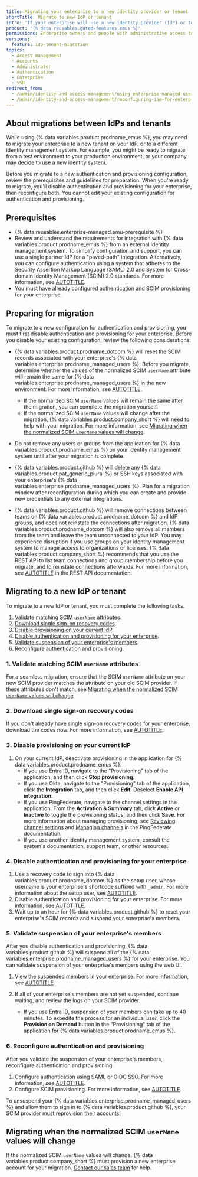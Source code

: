 ```yaml
---
title: Migrating your enterprise to a new identity provider or tenant
shortTitle: Migrate to new IdP or tenant
intro: 'If your enterprise will use a new identity provider (IdP) or tenant for authentication and provisioning after you initially configure Security Assertion Markup Language (SAML) or OpenID Connect (OIDC) and SCIM, you can migrate to a new configuration.'
product: '{% data reusables.gated-features.emus %}'
permissions: Enterprise owners and people with administrative access to your IdP can migrate your enterprise to a new IdP or tenant.
versions:
  feature: idp-tenant-migration
topics:
  - Access management
  - Accounts
  - Administrator
  - Authentication
  - Enterprise
  - SSO
redirect_from:
  - /admin/identity-and-access-management/using-enterprise-managed-users-for-iam/migrating-your-enterprise-to-a-new-identity-provider-or-tenant
  - /admin/identity-and-access-management/reconfiguring-iam-for-enterprise-managed-users/migrating-your-enterprise-to-a-new-identity-provider-or-tenant
---
```


## About migrations between IdPs and tenants

While using {% data variables.product.prodname_emus %}, you may need to migrate your enterprise to a new tenant on your IdP, or to a different identity management system. For example, you might be ready to migrate from a test environment to your production environment, or your company may decide to use a new identity system.

Before you migrate to a new authentication and provisioning configuration, review the prerequisites and guidelines for preparation. When you're ready to migrate, you'll disable authentication and provisioning for your enterprise, then reconfigure both. You cannot edit your existing configuration for authentication and provisioning.

## Prerequisites

* {% data reusables.enterprise-managed.emu-prerequisite %}
* Review and understand the requirements for integration with {% data variables.product.prodname_emus %} from an external identity management system. To simplify configuration and support, you can use a single partner IdP for a "paved-path" integration. Alternatively, you can configure authentication using a system that adheres to the Security Assertion Markup Language (SAML) 2.0 and System for Cross-domain Identity Management (SCIM) 2.0 standards. For more information, see [AUTOTITLE](/admin/identity-and-access-management/understanding-iam-for-enterprises/about-enterprise-managed-users#about-authentication-and-user-provisioning).
* You must have already configured authentication and SCIM provisioning for your enterprise.

## Preparing for migration

To migrate to a new configuration for authentication and provisioning, you must first disable authentication and provisioning for your enterprise. Before you disable your existing configuration, review the following considerations:

* {% data variables.product.prodname_dotcom %} will reset the SCIM records associated with your enterprise's {% data variables.enterprise.prodname_managed_users %}. Before you migrate, determine whether the values of the normalized SCIM `userName` attribute will remain the same for {% data variables.enterprise.prodname_managed_users %} in the new environment. For more information, see [AUTOTITLE](/admin/identity-and-access-management/iam-configuration-reference/username-considerations-for-external-authentication).

  * If the normalized SCIM `userName` values will remain the same after the migration, you can complete the migration yourself.
  * If the normalized SCIM `userName` values will change after the migration, {% data variables.product.company_short %} will need to help with your migration. For more information, see [Migrating when the normalized SCIM `userName` values will change](#migrating-when-the-normalized-scim-username-values-will-change).
* Do not remove any users or groups from the application for {% data variables.product.prodname_emus %} on your identity management system until after your migration is complete.
* {% data variables.product.github %} will delete any {% data variables.product.pat_generic_plural %} or SSH keys associated with your enterprise's {% data variables.enterprise.prodname_managed_users %}. Plan for a migration window after reconfiguration during which you can create and provide new credentials to any external integrations.
* {% data variables.product.github %} will remove connections between teams on {% data variables.product.prodname_dotcom %} and IdP groups, and does not reinstate the connections after migration. {% data variables.product.prodname_dotcom %} will also remove all members from the team and leave the team unconnected to your IdP. You may experience disruption if you use groups on your identity management system to manage access to organizations or licenses. {% data variables.product.company_short %} recommends that you use the REST API to list team connections and group membership before you migrate, and to reinstate connections afterwards. For more information, see [AUTOTITLE](/rest/teams/external-groups) in the REST API documentation.

## Migrating to a new IdP or tenant

To migrate to a new IdP or tenant, you must complete the following tasks.

1. [Validate matching SCIM `userName` attributes](#1-validate-matching-scim-username-attributes).
1. [Download single sign-on recovery codes](#2-download-single-sign-on-recovery-codes).
1. [Disable provisioning on your current IdP](#3-disable-provisioning-on-your-current-idp).
1. [Disable authentication and provisioning for your enterprise](#4-disable-authentication-and-provisioning-for-your-enterprise).
1. [Validate suspension of your enterprise's members](#5-validate-suspension-of-your-enterprises-members).
1. [Reconfigure authentication and provisioning](#6-reconfigure-authentication-and-provisioning).

### 1. Validate matching SCIM `userName` attributes

For a seamless migration, ensure that the SCIM `userName` attribute on your new SCIM provider matches the attribute on your old SCIM provider. If these attributes don't match, see [Migrating when the normalized SCIM `userName` values will change](#migrating-when-the-normalized-scim-username-values-will-change).

### 2. Download single sign-on recovery codes

If you don't already have single sign-on recovery codes for your enterprise, download the codes now. For more information, see [AUTOTITLE](/admin/identity-and-access-management/managing-recovery-codes-for-your-enterprise/downloading-your-enterprise-accounts-single-sign-on-recovery-codes).

### 3. Disable provisioning on your current IdP

1. On your current IdP, deactivate provisioning in the application for {% data variables.product.prodname_emus %}.
    * If you use Entra ID, navigate to the "Provisioning" tab of the application, and then click **Stop provisioning**.
    * If you use Okta, navigate to the "Provisioning" tab of the application, click the **Integration** tab, and then click **Edit**. Deselect **Enable API integration**.
    * If you use PingFederate, navigate to the channel settings in the application. From the **Activation & Summary** tab, click **Active** or **Inactive** to toggle the provisioning status, and then click **Save**. For more information about managing provisioning, see [Reviewing channel settings](https://docs.pingidentity.com/pingfederate/11.2/administrators_reference_guide/help_saaschanneltasklet_saasactivationstate.html) and [Managing channels](https://docs.pingidentity.com/pingfederate/latest/administrators_reference_guide/help_saasmanagementtasklet_saasmanagementstate.html) in the PingFederate documentation.
    * If you use another identity management system, consult the system's documentation, support team, or other resources.

### 4. Disable authentication and provisioning for your enterprise

1. Use a recovery code to sign into {% data variables.product.prodname_dotcom %} as the setup user, whose username is your enterprise's shortcode suffixed with `_admin`. For more information about the setup user, see [AUTOTITLE](/admin/identity-and-access-management/understanding-iam-for-enterprises/getting-started-with-enterprise-managed-users).
1. Disable authentication and provisioning for your enterprise. For more information, see [AUTOTITLE](/admin/identity-and-access-management/configuring-authentication-for-enterprise-managed-users/disabling-authentication-for-enterprise-managed-users#disabling-authentication).
1. Wait up to an hour for {% data variables.product.github %} to reset your enterprise's SCIM records and suspend your enterprise's members.

### 5. Validate suspension of your enterprise's members

After you disable authentication and provisioning, {% data variables.product.github %} will suspend all of the {% data variables.enterprise.prodname_managed_users %} for your enterprise. You can validate suspension of your enterprise's members using the web UI.

1. View the suspended members in your enterprise. For more information, see [AUTOTITLE](/admin/managing-accounts-and-repositories/managing-users-in-your-enterprise/viewing-people-in-your-enterprise#viewing-suspended-members).
1. If all of your enterprise's members are not yet suspended, continue waiting, and review the logs on your SCIM provider.

   * If you use Entra ID, suspension of your members can take up to 40 minutes. To expedite the process for an individual user, click the **Provision on Demand** button in the "Provisioning" tab of the application for {% data variables.product.prodname_emus %}.

### 6. Reconfigure authentication and provisioning

After you validate the suspension of your enterprise's members, reconfigure authentication and provisioning.

1. Configure authentication using SAML or OIDC SSO. For more information, see [AUTOTITLE](/admin/identity-and-access-management/configuring-authentication-for-enterprise-managed-users).
1. Configure SCIM provisioning. For more information, see [AUTOTITLE](/admin/identity-and-access-management/provisioning-user-accounts-for-enterprise-managed-users/configuring-scim-provisioning-for-enterprise-managed-users).

To unsuspend your {% data variables.enterprise.prodname_managed_users %} and allow them to sign in to {% data variables.product.github %}, your SCIM provider must reprovision their accounts.

## Migrating when the normalized SCIM `userName` values will change

If the normalized SCIM `userName` values will change, {% data variables.product.company_short %} must provision a new enterprise account for your migration. [Contact our sales team](https://github.com/enterprise/contact) for help.
